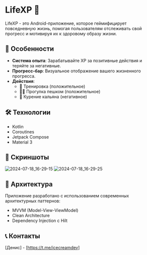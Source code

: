 # LifeXP 🌟

LifeXP - это Android-приложение, которое геймифицирует повседневную жизнь, помогая пользователям отслеживать свой прогресс и мотивируя их к здоровому образу жизни.

## 🚀 Особенности

- **Система опыта**: Зарабатывайте XP за позитивные действия и теряйте за негативные.
- **Прогресс-бар**: Визуальное отображение вашего жизненного прогресса.
- **Действия**:
    - 💪 Тренировка (положительное)
    - 🚶‍♂️ Прогулка пешком (положительное)
    - 💨 Курение кальяна (негативное)

## 🛠 Технологии

- Kotlin
- Coroutines
- Jetpack Compose
- Material 3

## 📱 Скриншоты
![2024-07-18_16-29-15](https://github.com/user-attachments/assets/f58deb5d-5ec6-4c36-a24f-bb198a098cd2)
![2024-07-18_16-29-25](https://github.com/user-attachments/assets/19815ebd-a155-447f-82c4-7991b6122b7f)

## 🧠 Архитектура

Приложение разработано с использованием современных архитектурных паттернов:
- MVVM (Model-View-ViewModel)
- Clean Architecture
- Dependency Injection с Hilt

## 📞 Контакты

[Денис] - [https://t.me/icecreamdev]
